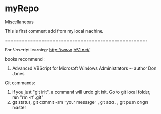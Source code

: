 myRepo
======

Miscellaneous 

This is first comment add from my local machine.

===================================================

For Vbscript learning: 
http://www.jb51.net/

books recommend : 
1) Advanced VBScript for Microsoft Windows Administrators -- author Don Jones

Git commands:
1) if you just "git init", a command will undo git init. Go to git local folder, run "rm -rf .git"
2) git status, git commit -am "your message" , git add . , git push origin master

